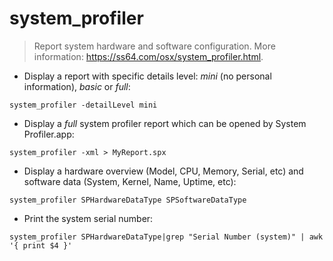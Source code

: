 # system_profiler

> Report system hardware and software configuration.
> More information: <https://ss64.com/osx/system_profiler.html>.

- Display a report with specific details level: _mini_ (no personal information), _basic_ or _full_:

`system_profiler -detailLevel mini`

- Display a _full_ system profiler report which can be opened by System Profiler.app:

`system_profiler -xml > MyReport.spx`

- Display a hardware overview (Model, CPU, Memory, Serial, etc) and software data (System, Kernel, Name, Uptime, etc):

`system_profiler SPHardwareDataType SPSoftwareDataType`

- Print the system serial number:

`system_profiler SPHardwareDataType|grep "Serial Number (system)" | awk '{ print $4 }'`

